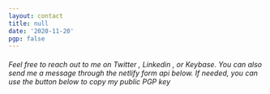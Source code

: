 ```yaml
---
layout: contact
title: null
date: '2020-11-20'
pgp: false
---
```

###### Feel free to reach out to me on Twitter , Linkedin , or Keybase. You can also send me a message through the netlify form api below. If needed, you can use the button below to copy my public PGP key
